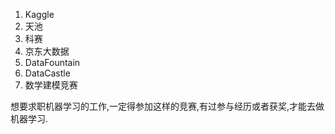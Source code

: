 1. Kaggle
2. 天池
3. 科赛
4. 京东大数据
5. DataFountain
6. DataCastle
7. 数学建模竞赛



想要求职机器学习的工作,一定得参加这样的竞赛,有过参与经历或者获奖,才能去做机器学习.

